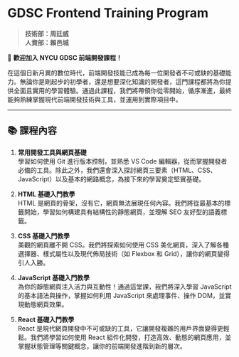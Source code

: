 # GDSC Frontend Training Program
> **技術部：周廷威**  
> **人資部：賴邑城**

🎉 **歡迎加入 NYCU GDSC 前端開發課程！**

在這個日新月異的數位時代，前端開發技能已成為每一位開發者不可或缺的基礎能力。無論你是剛起步的初學者，還是想要深化知識的開發者，這門課程都將為你提供全面且實用的學習體驗。通過此課程，我們將帶領你從零開始，循序漸進，最終能夠熟練掌握現代前端開發技術與工具，並運用到實際項目中。

---

## 📚 課程內容

1. **常用開發工具與網頁基礎**  
   學習如何使用 Git 進行版本控制，並熟悉 VS Code 編輯器，從而掌握開發者必備的工具。除此之外，我們還會深入探討網頁三要素（HTML、CSS、JavaScript）以及基本的網路概念，為接下來的學習奠定堅實基礎。

2. **HTML 基礎入門教學**  
   HTML 是網頁的骨架，沒有它，網頁無法展現任何內容。我們將從最基本的標籤開始，學習如何構建具有結構性的靜態網頁，並理解 SEO 友好型的語義標籤。

3. **CSS 基礎入門教學**  
   美觀的網頁離不開 CSS。我們將探索如何使用 CSS 美化網頁，深入了解各種選擇器、樣式屬性以及現代佈局技術（如 Flexbox 和 Grid），讓你的網頁變得引人入勝。

4. **JavaScript 基礎入門教學**  
   為你的靜態網頁注入活力與互動性！通過這堂課，我們將深入學習 JavaScript 的基本語法與操作，掌握如何利用 JavaScript 來處理事件、操作 DOM，並實現動態網頁效果。

5. **React 基礎入門教學**  
   React 是現代網頁開發中不可或缺的工具，它讓開發複雜的用戶界面變得更輕鬆。我們將學習如何使用 React 組件化開發，打造高效、動態的網頁應用，並掌握狀態管理等關鍵概念，讓你的前端開發進階到新的層次。
